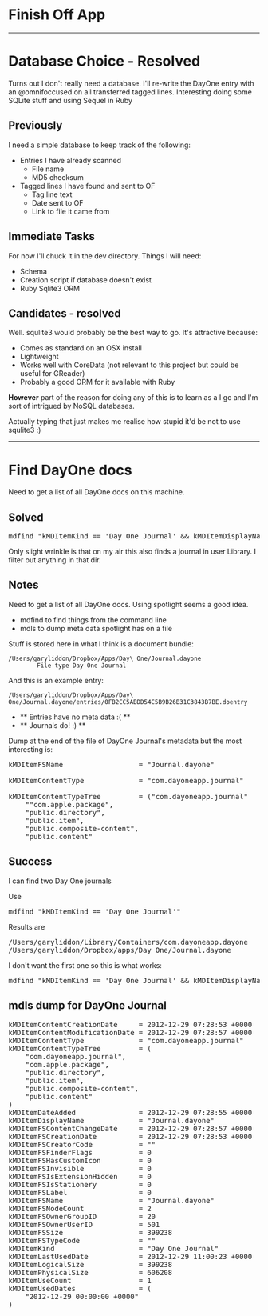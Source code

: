 # Finish Off App

- - -

# Database Choice - Resolved
Turns out I don't really need a database. I'll re-write the DayOne entry with an @omnifoccused on all transferred tagged lines. Interesting doing some SQLite stuff and using Sequel in Ruby

## Previously
I need a simple database to keep track of the following:

* Entries I have already scanned
  * File name
  * MD5 checksum
* Tagged lines I have found and sent to OF
  * Tag line text
  * Date sent to OF
  * Link to file it came from

## Immediate Tasks
For now I'll chuck it in the dev directory. Things I will need:

* Schema
* Creation script if database doesn't exist
* Ruby Sqlite3 ORM

 
## Candidates - resolved
Well. squlite3 would probably be the best way to go. It's attractive because:

* Comes as standard on an OSX install
* Lightweight
* Works well with CoreData (not relevant to this project but could be useful for GReader)
* Probably a good ORM for it available with Ruby

**However** part of the reason for doing any of this is to learn as a I go and I'm sort of intrigued by NoSQL databases.
 
Actually typing that just makes me realise how stupid it'd be not to use squlite3 :)

- - -
# Find DayOne docs
Need to get a list of all DayOne docs on this machine.

## Solved
<pre>mdfind "kMDItemKind == 'Day One Journal' && kMDItemDisplayName =='Journal.dayone'"</pre>

Only slight wrinkle is that on my air this also finds a journal in user Library. I filter out anything in that dir.

## Notes

Need to get a list of all DayOne docs. Using spotlight seems a good idea.

* mdfind to find things from the command line
* mdls to dump meta data spotlight has on a file

Stuff is stored here in what I think is a document bundle:

	/Users/garyliddon/Dropbox/Apps/Day\ One/Journal.dayone
			File type Day One Journal

And this is an example entry:

	/Users/garyliddon/Dropbox/Apps/Day\ One/Journal.dayone/entries/0FB2CC5ABDD54C5B9B26B31C3843B7BE.doentry

* ** Entries have no meta data :( **   
* ** Journals do! :) **

Dump at the end of the file of DayOne Journal's metadata but the most interesting is:
<pre>
kMDItemFSName                  = "Journal.dayone"

kMDItemContentType             = "com.dayoneapp.journal"

kMDItemContentTypeTree         = ("com.dayoneapp.journal"
	""com.apple.package",
	"public.directory",
	"public.item",
	"public.composite-content",
	"public.content"
</pre>

## Success
I can find two Day One journals

Use <pre>mdfind "kMDItemKind == 'Day One Journal'"</pre>

Results are <pre>/Users/garyliddon/Library/Containers/com.dayoneapp.dayone
/Users/garyliddon/Dropbox/apps/Day One/Journal.dayone</pre>

I don't want the first one so this is what works:

<pre>mdfind "kMDItemKind == 'Day One Journal' && kMDItemDisplayName =='Journal.dayone'"</pre>


## mdls dump for DayOne Journal
<pre>
kMDItemContentCreationDate     = 2012-12-29 07:28:53 +0000
kMDItemContentModificationDate = 2012-12-29 07:28:57 +0000
kMDItemContentType             = "com.dayoneapp.journal"
kMDItemContentTypeTree         = (
    "com.dayoneapp.journal",
    "com.apple.package",
    "public.directory",
    "public.item",
    "public.composite-content",
    "public.content"
)
kMDItemDateAdded               = 2012-12-29 07:28:55 +0000
kMDItemDisplayName             = "Journal.dayone"
kMDItemFSContentChangeDate     = 2012-12-29 07:28:57 +0000
kMDItemFSCreationDate          = 2012-12-29 07:28:53 +0000
kMDItemFSCreatorCode           = ""
kMDItemFSFinderFlags           = 0
kMDItemFSHasCustomIcon         = 0
kMDItemFSInvisible             = 0
kMDItemFSIsExtensionHidden     = 0
kMDItemFSIsStationery          = 0
kMDItemFSLabel                 = 0
kMDItemFSName                  = "Journal.dayone"
kMDItemFSNodeCount             = 2
kMDItemFSOwnerGroupID          = 20
kMDItemFSOwnerUserID           = 501
kMDItemFSSize                  = 399238
kMDItemFSTypeCode              = ""
kMDItemKind                    = "Day One Journal"
kMDItemLastUsedDate            = 2012-12-29 11:00:23 +0000
kMDItemLogicalSize             = 399238
kMDItemPhysicalSize            = 606208
kMDItemUseCount                = 1
kMDItemUsedDates               = (
    "2012-12-29 00:00:00 +0000"
)
</pre>

